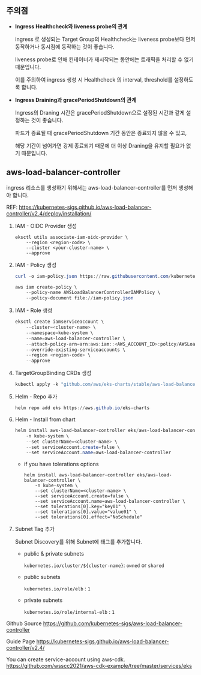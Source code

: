 
## 주의점

- **Ingress Healthcheck와 liveness probe의 관계**

    ingress 로 생성되는 Target Group의 Healthcheck는 liveness probe보다 먼저 동작하거나 동시점에 동작하는 것이 좋습니다.

    liveness probe로 인해 컨테이너가 재시작되는 동안에는 트래픽을 처리할 수 없기 때문입니다.

    이를 주의하여 ingress 생성 시 Healthcheck 의 interval, threshold를 설정하도록 합니다.

- **Ingress Draining과 gracePeriodShutdown의 관계**

    Ingress의 Draning 시간은 gracePeriodShutdown으로 설정된 시간과 같게 설정하는 것이 좋습니다.

    파드가 종료될 때 gracePeriodShutdown 기간 동안은 종료되지 않을 수 있고, 

    해당 기간이 넘어가면 강제 종료되기 때문에 더 이상 Draning을 유지할 필요가 없기 때문입니다.

## aws-load-balancer-controller

ingress 리소스를 생성하기 위해서는 aws-load-balancer-controller를 먼저 생성해야 합니다.

REF: https://kubernetes-sigs.github.io/aws-load-balancer-controller/v2.4/deploy/installation/

1. IAM - OIDC Provider 생성

    ```
    eksctl utils associate-iam-oidc-provider \
        --region <region-code> \
        --cluster <your-cluster-name> \
        --approve
    ```

2. IAM - Policy 생성

    ```powershell
    curl -o iam-policy.json https://raw.githubusercontent.com/kubernetes-sigs/aws-load-balancer-controller/v2.4.1/docs/install/iam_policy.json
    ```
    ```powershell
    aws iam create-policy \
        --policy-name AWSLoadBalancerControllerIAMPolicy \
        --policy-document file://iam-policy.json
    ```

3. IAM - Role 생성

    ```powershell
    eksctl create iamserviceaccount \
        --cluster=<cluster-name> \
        --namespace=kube-system \
        --name=aws-load-balancer-controller \
        --attach-policy-arn=arn:aws:iam::<AWS_ACCOUNT_ID>:policy/AWSLoadBalancerControllerIAMPolicy \
        --override-existing-serviceaccounts \
        --region <region-code> \
        --approve
    ```

4. TargetGroupBinding CRDs 생성

    ```powershell
    kubectl apply -k "github.com/aws/eks-charts/stable/aws-load-balancer-controller//crds?ref=master"
    ```

5. Helm - Repo 추가

    ```powershell
    helm repo add eks https://aws.github.io/eks-charts
    ```

6. Helm - Install from chart

    ```powershell
    helm install aws-load-balancer-controller eks/aws-load-balancer-controller \
        -n kube-system \
        --set clusterName=<cluster-name> \
        --set serviceAccount.create=false \
        --set serviceAccount.name=aws-load-balancer-controller
    ```

    - if you have tolerations options
    
        ```
        helm install aws-load-balancer-controller eks/aws-load-balancer-controller \
            -n kube-system \
            --set clusterName=<cluster-name> \
            --set serviceAccount.create=false \
            --set serviceAccount.name=aws-load-balancer-controller \
            --set tolerations[0].key="key01" \
            --set tolerations[0].value="value01" \
            --set tolerations[0].effect="NoSchedule"
        ```

7. Subnet Tag 추가

    Subnet Discovery를 위해 Subnet에 태그를 추가합니다.

    - public & private subnets

        `kubernetes.io/cluster/${cluster-name}`: `owned` or `shared`

    - public subnets

        `kubernetes.io/role/elb` : `1`

    - private subnets

        `kubernetes.io/role/internal-elb` : `1`



Github Source
https://github.com/kubernetes-sigs/aws-load-balancer-controller

Guide Page
https://kubernetes-sigs.github.io/aws-load-balancer-controller/v2.4/

You can create service-account using aws-cdk.
https://github.com/wsscc2021/aws-cdk-example/tree/master/services/eks